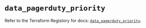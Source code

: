 # `data_pagerduty_priority`

Refer to the Terraform Registory for docs: [`data_pagerduty_priority`](https://registry.terraform.io/providers/pagerduty/pagerduty/3.1.0/docs/data-sources/priority).
